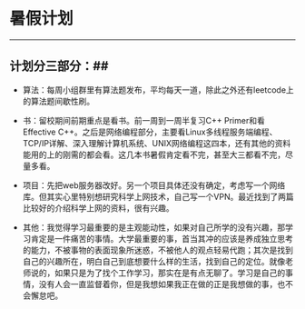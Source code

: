 # **暑假计划**

******************************
## 计划分三部分：##

- 算法：每周小组群里有算法题发布，平均每天一道，除此之外还有leetcode上的算法题间歇性刷。

- 书：留校期间前期重点是看书。前一周到一周半复习C++ Primer和看Effective C++。之后是网络编程部分，主要看Linux多线程服务端编程、TCP/IP详解、深入理解计算机系统、UNIX网络编程这四本，还有其他的资料能用的上的刚需的都会看。这几本书暑假肯定看不完，甚至大三都看不完，尽量多看。

- 项目：先把web服务器改好。另一个项目具体还没有确定，考虑写一个网络库。但其实心里特别想研究科学上网技术，自己写一个VPN。最近找到了两篇比较好的介绍科学上网的资料，很有兴趣。

- 其他：我觉得学习最重要的是主观能动性，如果对自己所学的没有兴趣，那学习肯定是一件痛苦的事情。大学最重要的事，首当其冲的应该是养成独立思考的能力，不被事物的表面现象所迷惑，不被他人的观点轻易代跑；其次是找到自己的兴趣所在，明白自己到底想要什么样的生活，找到自己的定位。就像老师说的，如果只是为了找个工作学习，那实在是有点无聊了。学习是自己的事情，没有人会一直监督着你，但是我想如果我正在做的正是我想做的事，也不会懈怠吧。
